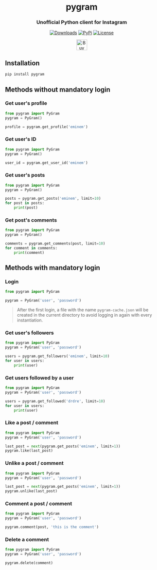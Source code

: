 <h1 align="center">
<b>pygram</b>
</h1>

<h3 align="center">
<b>Unofficial Python client for Instagram</b>
</h3>

<p align="center">
    <a href="https://pepy.tech/project/pygram/"><img alt="Downloads" src="https://img.shields.io/badge/dynamic/json?style=flat-square&maxAge=3600&label=downloads&query=$.total_downloads&url=https://api.pepy.tech/api/projects/pygram"></a>
    <a href="https://pypi.python.org/pypi/pygram/"><img alt="PyPi" src="https://img.shields.io/pypi/v/pygram.svg?style=flat-square"></a>
    <!--<a href="https://github.com/brunneis/pygram/releases"><img alt="GitHub releases" src="https://img.shields.io/github/release/brunneis/pygram.svg?style=flat-square"></a>-->
    <a href="https://github.com/brunneis/pygram/blob/master/LICENSE"><img alt="License" src="https://img.shields.io/github/license/brunneis/pygram.svg?style=flat-square&color=green"></a>
</p>

<p align="center">
    <a href="https://www.buymeacoffee.com/brunneis" target="_blank"><img src="https://cdn.buymeacoffee.com/buttons/default-orange.png" alt="Buy Me A Coffee" height="35px"></a>
</p>


## Installation
```bash
pip install pygram
```

## Methods without mandatory login
### Get user's profile
```python
from pygram import PyGram
pygram = PyGram()

profile = pygram.get_profile('eminem')
```

### Get user's ID
```python
from pygram import PyGram
pygram = PyGram()

user_id = pygram.get_user_id('eminem')
```

### Get user's posts
```python
from pygram import PyGram
pygram = PyGram()

posts = pygram.get_posts('eminem', limit=10)
for post in posts:
    print(post)
```

### Get post's comments
```python
from pygram import PyGram
pygram = PyGram()

comments = pygram.get_comments(post, limit=10)
for comment in comments:
    print(comment)
```

## Methods with mandatory login
### Login
```python
from pygram import PyGram

pygram = PyGram('user', 'password')
```
> After the first login, a file with the name `pygram-cache.json` will be created in the current directory to avoid logging in again with every instantiation.

### Get user's followers
```python
from pygram import PyGram
pygram = PyGram('user', 'password')

users = pygram.get_followers('eminem', limit=10)
for user in users:
    print(user)
```

### Get users followed by a user
```python
from pygram import PyGram
pygram = PyGram('user', 'password')

users = pygram.get_followed('drdre', limit=10)
for user in users:
    print(user)
```

### Like a post / comment
```python
from pygram import PyGram
pygram = PyGram('user', 'password')

last_post = next(pygram.get_posts('eminem', limit=1))
pygram.like(last_post)
```

### Unlike a post / comment
```python
from pygram import PyGram
pygram = PyGram('user', 'password')

last_post = next(pygram.get_posts('eminem', limit=1))
pygram.unlike(last_post)
```

### Comment a post / comment
```python
from pygram import PyGram
pygram = PyGram('user', 'password')

pygram.comment(post, 'this is the comment')
```

### Delete a comment
```python
from pygram import PyGram
pygram = PyGram('user', 'password')

pygram.delete(comment)
```
